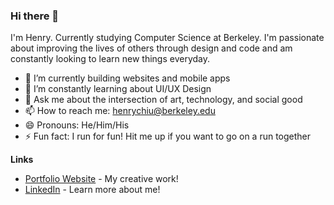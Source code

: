 ### Hi there 👋

I'm Henry. Currently studying Computer Science at Berkeley. I'm passionate about improving the lives of others through design and code and am constantly looking to learn new things everyday.

- 🔭 I’m currently building websites and mobile apps
- 🌱 I’m constantly learning about UI/UX Design
- 💬 Ask me about the intersection of art, technology, and social good
- 📫 How to reach me: henrychiu@berkeley.edu
- 😄 Pronouns: He/Him/His
- ⚡ Fun fact: I run for fun! Hit me up if you want to go on a run together

**Links**
- [Portfolio Website](http://henrychiu.me/) - My creative work!
- [LinkedIn](https://www.linkedin.com/in/henryychiu/) - Learn more about me!
